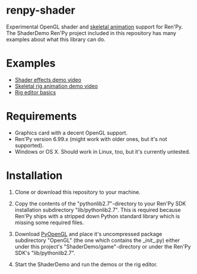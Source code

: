 # renpy-shader

Experimental OpenGL shader and [skeletal animation](doc/rigeditor.md) support for Ren'Py. The ShaderDemo Ren'Py project included in this repository has many examples about what this library can do.

# Examples

* [Shader effects demo video](https://www.youtube.com/watch?v=nyDbvAy0Xa4)
* [Skeletal rig animation demo video](https://www.youtube.com/watch?v=LL2GuJG_2E0)
* [Rig editor basics](https://www.youtube.com/watch?v=NHJu0OYBERE)

# Requirements

* Graphics card with a decent OpenGL support.
* Ren'Py version 6.99.x (might work with older ones, but it's not supported).
* Windows or OS X. Should work in Linux, too, but it's currently untested.

# Installation

1. Clone or download this repository to your machine.

2. Copy the contents of the "pythonlib2.7"-directory to your Ren'Py SDK installation subdirectory "lib/pythonlib2.7". This is required because Ren'Py ships with a stripped down Python standard library which is missing some required files.

3. Download [PyOpenGL](https://pypi.python.org/pypi/PyOpenGL/3.1.1a1) and place it's uncompressed package subdirectory "OpenGL" (the one which contains the \__init__.py) either under this project's "ShaderDemo/game"-directory or under the Ren'Py SDK's "lib/pythonlib2.7".

4. Start the ShaderDemo and run the demos or the rig editor.
